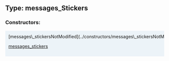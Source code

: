 ## Type: messages\_Stickers  

### Constructors:

<style>
.container {
    width: auto;
    overflow-x: auto;
    white-space: nowrap;
    background: #ecf3f8;
    padding: 10px;
}
</style>
<div class="container">
[messages\_stickersNotModified](../constructors/messages\_stickersNotModified.md)  

[messages\_stickers](../constructors/messages\_stickers.md)  

</div>